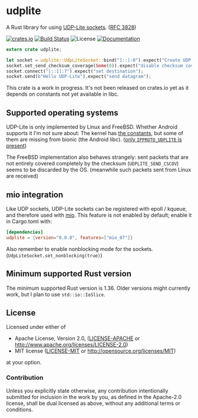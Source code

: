 # udplite

A Rust library for using [UDP-Lite sockets](http://man7.org/linux/man-pages/man7/udplite.7.html). ([RFC 3828](https://tools.ietf.org/html/rfc3828))

[![crates.io](https://img.shields.io/crates/v/udplite.svg)](https://crates.io/crates/udplite) [![Build Status](https://api.cirrus-ci.com/github/tormol/udplite.svg)](https://cirrus-ci.com/github/tormol/udplite) ![License](https://img.shields.io/crates/l/udplite.svg) [![Documentation](https://docs.rs/udplite/badge.svg)](https://docs.rs/udplite/)

```rust
extern crate udplite;

let socket = udplite::UdpLiteSocket::bind("[::]:0").expect("Create UDP-Lite socket");
socket.set_send_checksum_coverage(Some(0)).expect("disable checksum coverage for payload");
socket.connect("[::1]:7").expect("set destination");
socket.send(b"Hello UDP-Lite").expect("send datagram");
```

This crate is a work in progress.
It's not been released on crates.io yet as it depends on constants not yet available in libc.

## Supported operating systems

UDP-Lite is only implemented by Linux and FreeBSD.
Whether Android supports it I'm not sure about: The kernel has [the constants](https://android.googlesource.com/kernel/common/+/refs/heads/android-mainline/include/net/udplite.h), but some of them are missing from bionic (the Android libc). ([only `IPPROTO_UDPLITE` is present](https://android.googlesource.com/platform/bionic.git/+/refs/heads/master/libc/kernel/uapi/linux/in.h))

The FreeBSD implementation also behaves strangely: sent packets that are not entirely covered completely by the checksum (`UDPLITE_SEND_CSCOV`) seems to be discarded by the OS. (meanwhile such packets sent from Linux are received)

## mio integration

Like UDP sockets, UDP-Lite sockets can be registered with epoll / kqueue, and therefore used with [mio](https://github.com/tokio-rs/mio).
This feature is not enabled by default; enable it in Cargo.toml with:

```toml
[dependencies]
udplite = {version="0.0.0", features=["mio_07"]}
```

Also remember to enable nonblocking mode for the sockets. (`UdpLiteSocket.set_nonblocking(true)`)

## Minimum supported Rust version

The minimum supported Rust version is 1.36.
Older versions might currently work, but I plan to use `std::io::IoSlice`.

## License

Licensed under either of

* Apache License, Version 2.0, ([LICENSE-APACHE](LICENSE-APACHE) or http://www.apache.org/licenses/LICENSE-2.0)
* MIT license ([LICENSE-MIT](LICENSE-MIT) or http://opensource.org/licenses/MIT)

at your option.

### Contribution

Unless you explicitly state otherwise, any contribution intentionally submitted for inclusion in the work by you, as defined in the Apache-2.0 license, shall be dual licensed as above, without any additional terms or conditions.

